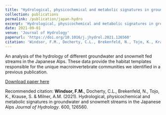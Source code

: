 ```yaml
---
title: "Hydrological, physicochemical and metabolic signatures in groundwater and snowmelt streams in the Japanese Alps"
collection: publications
permalink: /publication/japan-hydro
excerpt: 'Hydrological, physicochemical and metabolic signatures in groundwater and snowmelt streams in the Japanese Alps'
date: 2021-09-01
venue: 'Journal of Hydrology'
paperurl: 'https://doi.org/10.1016/j.jhydrol.2021.126560'
citation: 'Windsor, F.M., Docherty, C.L., Brekenfeld, N., Tojo, K., Krause, S. & Milner, A.M. (2021). Hydrological, physicochemical and metabolic signatures in groundwater and snowmelt streams in the Japanese Alps <i>Journal of Hydrology</i>. 600, 126560.'
---
```

An analysis of the hydrology of different groundwater and snowmelt fed streams in the Japanese Alps. These data provide the habitat templates responsible for the unique macroinvertebrate communities we identified in a previous publication.

[Download paper here](https://doi.org/10.1016/j.jhydrol.2021.126560)

Recommended citation: <b>Windsor, F.M.</b>, Docherty, C.L., Brekenfeld, N., Tojo, K., Krause, S. & Milner, A.M. (2021). Hydrological, physicochemical and metabolic signatures in groundwater and snowmelt streams in the Japanese Alps <i>Journal of Hydrology</i>. 600, 126560.
